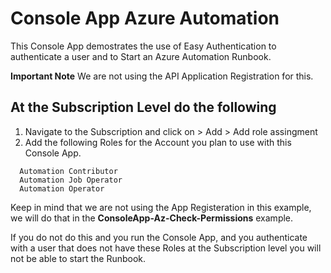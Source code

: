# Console App Azure Automation
This Console App demostrates the use of Easy Authentication to authenticate a user and to Start an Azure Automation Runbook.

**Important Note**
We are not using the API Application Registration for this.  

## At the Subscription Level do the following
1. Navigate to the Subscription and click on > Add > Add role assingment
2. Add the following Roles for the Account you plan to use with this Console App.

```
  Automation Contributor
  Automation Job Operator
  Automation Operator
```

Keep in mind that we are not using the App Registeration in this example, we will do that in the **ConsoleApp-Az-Check-Permissions** example.

If you do not do this and you run the Console App, and you authenticate with a user that does not have these Roles at the Subscription level you will not
be able to start the Runbook.


